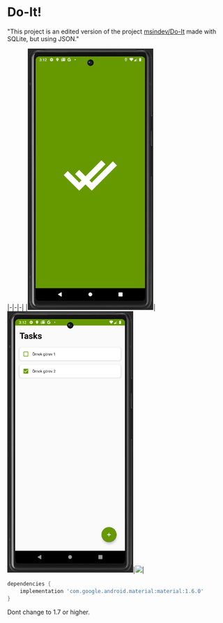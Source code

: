 # Do-It!

"This project is an edited version of the project [msindev/Do-It](https://github.com/msindev/Do-It) made with SQLite, but using JSON."


|-|-|-|
|<img src="images/Splash.png" height="600">|<img src="images/main.png"  height="600">|<img src="images/AddNewTast.png"  height="600">|


```groovy
dependencies {
    implementation 'com.google.android.material:material:1.6.0'
}
```

Dont change to 1.7 or higher.